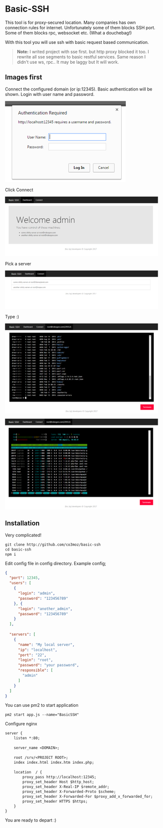 Basic-SSH
===================
This tool is for proxy-secured location. Many companies has own connection rules for internet. Unfortunately some of them blocks SSH port.
Some of them blocks rpc, websocket etc. (What a douchebag!)

With this tool you will use ssh with basic request based communication.

> **Note:** I writed project with sse first. but http proxy blocked it too. I rewrite all sse segments to basic restful services. Same reason I didn't use ws, rpc.. It may be laggy but It will work.

Images first
----------------------

Connect the configured domain (or ip:12345). Basic authentication will be shown. Login with user name and password.

![](docs/login.png)

Click Connect

![](docs/dashboard.png)

Pick a server

![](docs/connect.png)

Type :)

![](docs/success.png)


![](docs/htop.png)


Installation
------------------

Very complicated!

```
git clone http://github.com/co3moz/basic-ssh
cd basic-ssh
npm i
```

Edit config file in config directory. Example config;

```json
{
  "port": 12345,
  "users": [
    {
      "login": "admin",
      "password": "123456789"
    }, {
      "login": "another_admin",
      "password": "123456789"
    }
  ],

  "servers": [
    {
      "name": "My local server",
      "ip": "localhost",
      "port": "22",
      "login": "root",
      "password": "your password",
      "responsible": [
        "admin"
      ]
    }
  ]
}
```

You can use pm2 to start application

```
pm2 start app.js --name="BasicSSH"
```

Configure nginx

```
server {
    listen *:80;

    server_name <DOMAIN>;

    root /srv/<PROJECT ROOT>;
    index index.html index.htm index.php;

    location  / {
        proxy_pass http://localhost:12345;
        proxy_set_header Host $http_host;
        proxy_set_header X-Real-IP $remote_addr;
        proxy_set_header X-Forwarded-Proto $scheme;
        proxy_set_header X-Forwarded-For $proxy_add_x_forwarded_for;
        proxy_set_header HTTPS $https;
    }
}

```

You are ready to depart :)
